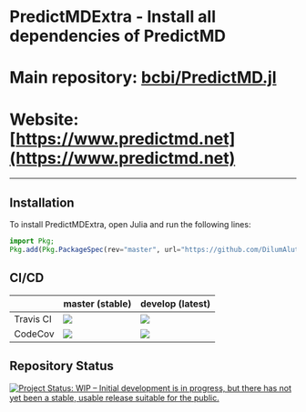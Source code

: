 <!-- Beginning of file -->

# PredictMDExtra - Install all dependencies of PredictMD

# Main repository: [bcbi/PredictMD.jl](https://github.com/bcbi/PredictMD.jl)

# Website: [https://www.predictmd.net](https://www.predictmd.net)

---

## Installation

To install PredictMDExtra, open Julia and run the following lines:
```julia
import Pkg;
Pkg.add(Pkg.PackageSpec(rev="master", url="https://github.com/DilumAluthge/PredictMDExtra.jl",));
```

## CI/CD

<table>
    <thead>
        <tr>
            <th></th>
            <th>master (stable)</th>
            <th>develop (latest)</th>
        </tr>
    </thead>
    <tbody>
        <tr>
            <td>Travis CI</td>
            <td><a href="https://travis-ci.com/DilumAluthge/PredictMDExtra.jl/branches">
            <img
            src="https://travis-ci.com/DilumAluthge/PredictMDExtra.jl.svg?branch=master"
            /></a></td>
            <td><a href="https://travis-ci.com/DilumAluthge/PredictMDExtra.jl/branches">
            <img
            src="https://travis-ci.com/DilumAluthge/PredictMDExtra.jl.svg?branch=develop"
            /></a></td>
        </tr>
        <!--<tr>
            <td>AppVeyor CI</td>
            <td>
            <a
            href="https://ci.appveyor.com/project/mirestrepo/predictmdextra-jl/history">
            <img
            title="AppVeyor build status (master)" src="https://ci.appveyor.com/api/projects/status/github/bcbi/PredictMDExtra.jl?branch=master&svg=true"
            />
            </a></td>
            <td><a href="https://ci.appveyor.com/project/mirestrepo/predictmdextra-jl/history">
            <img
            src="https://ci.appveyor.com/api/projects/status/github/bcbi/PredictMDExtra.jl?branch=develop&svg=true"
            />
            </a></td>
        </tr>-->
        <tr>
            <td>CodeCov</td>
            <td>
            <a
            href="https://codecov.io/gh/DilumAluthge/PredictMDExtra.jl/branch/master">
            <img
            src="https://codecov.io/gh/DilumAluthge/PredictMDExtra.jl/branch/master/graph/badge.svg"
            /></a></td>
            <td>
            <a
            href="https://codecov.io/gh/DilumAluthge/PredictMDExtra.jl/branch/develop">
            <img src="https://codecov.io/gh/DilumAluthge/PredictMDExtra.jl/branch/develop/graph/badge.svg"
            /></a></td>
        </tr>
    </tbody>
</table>

## Repository Status

<a href="https://www.repostatus.org/#wip">
    <img src="https://www.repostatus.org/badges/latest/wip.svg" alt="Project Status: WIP – Initial development is in progress, but there has not yet been a stable, usable release suitable for the public." />
</a>

<!-- End of file -->
